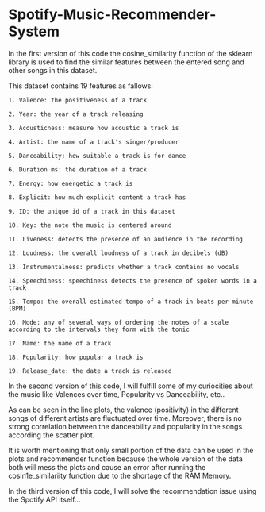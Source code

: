 # Spotify-Music-Recommender-System

In the first version of this code the cosine_similarity function of the sklearn library is used to find the similar features between the entered song and other songs in this dataset. 

This dataset contains 19 features as fallows:

	1. Valence: the positiveness of a track 
	
	2. Year: the year of a track releasing
	
	3. Acousticness: measure how acoustic a track is
	
	4. Artist: the name of a track's singer/producer
	
	5. Danceability: how suitable a track is for dance
	
	6. Duration ms: the duration of a track
	
	7. Energy: how energetic a track is
	
	8. Explicit: how much explicit content a track has
	
	9. ID: the unique id of a track in this dataset
	
	10. Key: the note the music is centered around
	
	11. Liveness: detects the presence of an audience in the recording
	
	12. Loudness: the overall loudness of a track in decibels (dB)
	
	13. Instrumentalness: predicts whether a track contains no vocals
	
	14. Speechiness: speechiness detects the presence of spoken words in a track 
	
	15. Tempo: the overall estimated tempo of a track in beats per minute (BPM)
	
	16. Mode: any of several ways of ordering the notes of a scale according to the intervals they form with the tonic
	
	17. Name: the name of a track 
	
	18. Popularity: how popular a track is
	
	19. Release_date: the date a track is released
	
In the second version of this code, I will fulfill some of my curiocities about the music like Valences over time, Popularity vs Danceability, etc..

As can be seen in the line plots, the valence (positivity) in the different songs of different artists are fluctuated over time. Moreover, there is no strong correlation between the danceability and popularity in the songs according the scatter plot.

It is worth mentioning that only small portion of the data can be used in the plots and recommender function because the whole version of the data both will mess the plots and cause an error after running the cosin1e_similariity function due to the shortage of the RAM Memory.

In the third version of this code, I will solve the recommendation issue using the Spotify API itself...